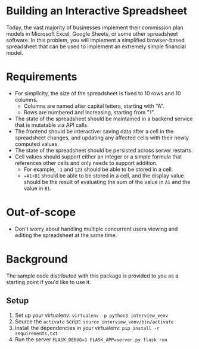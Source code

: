 # Building an Interactive Spreadsheet

Today, the vast majority of businesses implement their commission plan models
in Microsoft Excel, Google Sheets, or some other spreadsheet software. In this
problem, you will implement a simplified browser-based spreadsheet that can be
used to implement an extremely simple financial model.

# Requirements

* For simplicity, the size of the spreadsheet is fixed to 10 rows and 10
  columns.
  	- Columns are named after capital letters, starting with "A".
	- Rows are numbered and increasing, starting from "1".
* The state of the spreadsheet should be maintained in a backend service that
  is mutatable via API calls.
* The frontend should be interactive: saving data after a cell in the
  spreadsheet changes, and updating any affected cells with their newly
  computed values.
* The state of the spreadsheet should be persisted across server restarts.
* Cell values should support either an integer or a simple formula that
  references other cells and only needs to support addition.
    - For example, `-1` and `123` should be able to be stored in a cell.
    - `=A1+B1` should be able to be stored in a cell, and the display value
      should be the result of evaluating the sum of the value in `A1` and
      the value in `B1`.

# Out-of-scope

* Don't worry about handling multiple concurrent users viewing and editing the
  spreadsheet at the same time.

# Background

The sample code distributed with this package is provided to you as a starting
point if you'd like to use it.

## Setup

1. Set up your virtualenv: `virtualenv -p python3 interview_venv`
2. Source the `activate` script: `source interview_venv/bin/activate`
3. Install the dependencies in your virtualenv:
   `pip install -r requirements.txt`
4. Run the server `FLASK_DEBUG=1 FLASK_APP=server.py flask run`
